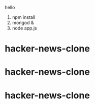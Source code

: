 hello

1. npm install
2. mongod &
3. node app.js
# hacker-news-clone
# hacker-news-clone
# hacker-news-clone

